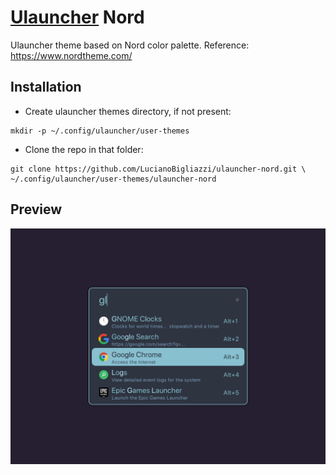 # [Ulauncher](https://ulauncher.io) Nord

Ulauncher theme based on Nord color palette.
Reference: https://www.nordtheme.com/

## Installation

* Create ulauncher themes directory, if not present:

```
mkdir -p ~/.config/ulauncher/user-themes
```

* Clone the repo in that folder:

```
git clone https://github.com/LucianoBigliazzi/ulauncher-nord.git \
~/.config/ulauncher/user-themes/ulauncher-nord
```

## Preview

![Launcher preview](screenshot.png)
